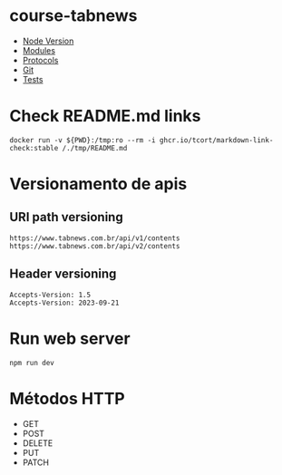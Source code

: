 # course-tabnews

- [Node Version](./docs/NODE_VERSION.md)
- [Modules](./docs/MODULES.md)
- [Protocols](./docs/PROTOCOLS.md)
- [Git](./docs/GIT.md)
- [Tests](./docs/TESTS.md)

# Check README.md links

```
docker run -v ${PWD}:/tmp:ro --rm -i ghcr.io/tcort/markdown-link-check:stable /./tmp/README.md
```

# Versionamento de apis

## URI path versioning

```
https://www.tabnews.com.br/api/v1/contents
https://www.tabnews.com.br/api/v2/contents
```

## Header versioning

```
Accepts-Version: 1.5
Accepts-Version: 2023-09-21
```

# Run web server

```
npm run dev
```

# Métodos HTTP

- GET
- POST
- DELETE
- PUT
- PATCH
